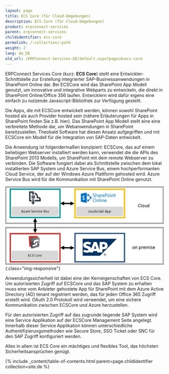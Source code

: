 ```yaml
---
layout: page
title: ECS Core (für Cloud-Umgebungen)
description: ECS Core (für Cloud-Umgebungen)
product: erpconnect-services
parent: erpconnect-services
childidentifier: ecs-core
permalink: /:collection/:path
weight: 2
lang: de_DE
old_url: /ERPConnect-Services-DE/default.aspx?pageid=ecs-core
---
```


ERPConnect Services Core (kurz: **ECS Core**) stellt eine Entwickler-Schnittstelle zur Erstellung integrierter SAP-Businessanwendungen in SharePoint Online dar. Bei ECSCore wird das SharePoint App Modell genutzt, um innovative und integrative Webparts zu entwickeln, die direkt in SharePoint Online/Office 356 laufen. Entwicklern wird dafür eigens eine einfach zu nutzende Javascript-Bibliothek zur Verfügung gestellt. 

Die Apps, die mit ECSCore entwickelt werden, können sowohl SharePoint hosted als auch Provider hosted sein (nähere Erläuterungen für Apps in SharePoint finden Sie z.B. hier). Das SharePoint App Modell stellt eine eine verbreitete Methode dar, um Webanwendungen in SharePoint bereitzustellen. Theobald Software hat diesen Ansatz aufgegriffen und mit ECSCore ein Modell für die Integration von SAP-Daten entwickelt. 

Die Anwendung ist folgendermaßen konzipiert: ECSCore, das auf einem beliebigen Webserver installiert werden kann, verwendet die die APIs des SharePoint 2013 Modells, um SharePoint mit dem remote Webserver zu verbinden. Die Software fungiert dabei als Schnittstelle zwischen dem lokal installierten SAP System und Azure Service Bus, einem hochperformanten Cloud Service, der auf der Windows Azure Plattform gehosted wird. Azure Service Bus wird für die Kommunikation mit SharePoint Online genutzt. 


![ecscore-architecture](/img/content/ecscore-architecture.jpg){:class="img-responsive"}

Anwendungssicherheit ist dabei eine der Kerneigenschaften von ECS Core. Um autorisierten Zugriff auf ECSCore und das SAP System zu erhalten muss eine vom Anbieter gehostete App für SharePoint mit dem Azure Active Directory (AD) tenant registriert werden, das für jeden Office 365 Zugriff erstellt wird. OAuth 2.0 Protokoll wird verwendet, um eine sichere Kommunikation zwischen ECSCore und Azure herzustellen.  

Für den autorisierten Zugriff auf das zugrunde liegende SAP System wird eine Service Applikation auf der ECSCore Management Seite angelegt. Innerhalb dieser Service Applikation können unterschiedliche Authentifizierungsmethoden wie Secure Store, SSO Ticket oder SNC für den SAP Zugriff konfiguriert werden.   

Alles in allem ist ECS Core ein mächtiges und flexibles Tool, das höchsten Sicherheitsansprüchen genügt.   

{% include _content/table-of-contents.html parent=page.childidentifier collection=site.de %}